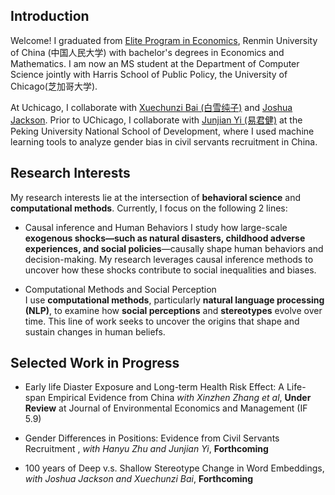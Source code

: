 
## Introduction
Welcome! I graduated from [Elite Program in Economics](http://econ.ruc.edu.cn/zsyx/zyjjxrcdyl/jjxbjxspyjd/808bffee72094ddd83b6c11c605ccc47.htm), Renmin University of China (中国人民大学) with bachelor's degrees in Economics and Mathematics. I am now an MS student at the Department of Computer Science jointly with Harris School of Public Policy, the University of Chicago(芝加哥大学). 

At Uchicago, I collaborate with [Xuechunzi Bai (白雪纯子)](https://psychology.uchicago.edu/directory/Xuechunzi-Bai) and [Joshua Jackson](https://www.joshuaconradjackson.com/). Prior to UChicago, I collaborate with  [Junjian Yi (易君健)](https://sites.google.com/view/junjianyi) at the Peking University National School of Development, where I used machine learning tools to analyze gender bias in civil servants recruitment in China. 


## Research Interests

My research interests lie at the intersection of **behavioral science** and **computational methods**. Currently, I focus on the following 2 lines:

- Causal inference and Human Behaviors
I study how large-scale **exogenous shocks—such as natural disasters, childhood adverse experiences, and social policies**—causally shape human behaviors and decision-making. My research leverages causal inference methods to uncover how these shocks contribute to social inequalities and biases.

- Computational Methods and Social Perception  
I use **computational methods**, particularly **natural language processing (NLP)**, to examine how **social perceptions** and **stereotypes** evolve over time. This line of work seeks to uncover the origins that shape and sustain changes in human beliefs.

## Selected Work in Progress 
- Early life Diaster Exposure and Long-term Health Risk Effect: A Life-span Empirical Evidence from China *with Xinzhen Zhang et al*, **Under Review** at Journal of Environmental Economics and Management (IF 5.9) 

- Gender Differences in Positions: Evidence from Civil Servants Recruitment , *with Hanyu Zhu and Junjian Yi*, **Forthcoming**

- 100 years of Deep v.s. Shallow Stereotype Change in Word Embeddings, *with Joshua Jackson and Xuechunzi Bai*, **Forthcoming**
